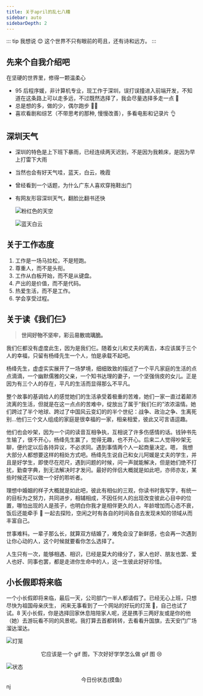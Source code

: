```yaml
---
title: 关于april的乱七八糟
sidebar: auto
sidebarDepth: 2
---
```


::: tip 我想说 😊
这个世界不只有眼前的苟且，还有诗和远方。
:::

## 先来个自我介绍吧

在坚硬的世界里，修得一颗温柔心

-   95 后程序媛，非计算机专业，现工作于深圳，误打误撞进入前端开发，不知道在这条路上可以走多远，不过既然选择了，我会尽量选择多走一点 💪
-   总是想的多，做的少，偶尔跑步 🏃‍♀️
-   喜欢看剧和综艺（不带思考的那种, 慢慢改善），多看电影和记录片 👌

## 深圳天气

-   深圳的特色是上下班下暴雨，已经连续两天迟到，不是因为我赖床，是因为早上打雷下大雨
-   当然也会有好天气哇，蓝天，白云，晚霞
-   曾经看到一个话题，为什么广东人喜欢穿拖鞋出门
-   有网友形容深圳天气，翻脸比翻书还快

    ![粉红色的天空](https://i.ibb.co/gZTsjJy/image.jpg)

    ![蓝天白云](https://i.ibb.co/18zSKmP/image.jpg)

## 关于工作态度

1. 工作是一场马拉松，不是短跑。
2. 尊重人，而不是头衔。
3. 工作从白板开始，而不是从键盘。
4. 产出的是价值，而不是代码。
5. 热爱生活，而不是工作。
6. 学会享受过程。

## 关于读《我们仨》

> **世间好物不坚牢，彩云易散琉璃脆。**

我们仨都没有虚度此生，因为是我们仨。随着女儿和丈夫的离去，本应该属于三个人的幸福，只留有杨绛先生一个人，怕是承载不起吧。

杨绛先生，虚虚实实展开了一场梦境，细细致致的描述了一个平凡家庭的生活的点点滴滴，一个幽默儒雅的父亲，一个知书达理的妻子，一个坚强俏皮的女儿。正是因为有三个人的存在，平凡的生活而显得那么不平凡。

整个故事的基调给人的感觉她们的生活承受着极重的苦难，她们一家一直过着颠沛流离的生活，但就是在这一点点的苦难中，绽放出了属于“我们仨的”浓浓温情。她们跨过了半个地球、跨过了中国风云变幻的的半个世纪：战争、政治之争、生离死别...他们三个文人组成的家庭是很幸福的一家，相亲相爱，彼此又可言语逗趣。

他们也会吵架，因为一个词的读音互相争执，互相说了许多伤感情的话。钱钟书先生输了，很不开心，杨绛先生赢了，觉得无趣，也不开心。后来二人觉得吵架无聊，便约定以后各持异议，不必求同。遇到事情两个人一起商量决定。嗯， 我想大部分人都想要这样的相处方式吧。杨绛先生说自己和女儿阿媛是丈夫的学生，并且是好学生，即使尽在咫尺，遇到问题的时候，问一声就能解决，但是她们绝不打扰，勤查字典，到无法解决时才发问。最好的伴侣大概就是如此吧，亦师亦友，某些时候还可以做一个好的聆听者。

理想中婚姻的样子大概就是如此吧，彼此有相似的三观，你读书时我写字，有统一的目标为之努力，共同进步，相辅相成，不因任何人的出现改变彼此心目中的位置，哪怕出现的人是孩子，也明白你我才是相伴更久的人，年龄增加而心态不衰，饭后还能牵手 👫 一起去探险，空闲之时有各自的时间各自去发现未知的领域从而丰富自己。

世事难料。一辈子那么长，就算双方结婚了，难免会没了新鲜感，也会再一次遇到让你心动的人，这个时候就要看你怎么选择了。

人生只有一次，能够相遇、相识，已经是莫大的缘分了，家人也好、朋友也罢、爱人也好、同事也罢，都是走进你生命中的人，这一生彼此好好珍惜。

## 小长假即将来临

一个小长假即将来临，最后一天，公司部门一半人都请假了。已经无心上班，只想尽快为祖国母亲庆生， 闲来无事看到了一个网站的好玩的灯笼 🏮，自己也试了试。8 天小长假，你是选择回家休息陪陪家人呢，还是携手三两好友或是你的他（她）去游玩看不同的风景呢。我打算去首都转转，去看看升国旗，去天安门广场溜达溜达。

![灯笼](https://i.niupic.com/images/2020/09/30/8KHP.png)

<div align='center'>它应该是一个 gif 图，下次好好学学怎么做 gif 图 😢</div>

![状态](https://i.niupic.com/images/2020/09/30/8KHS.png)

<div align='center'>今日份状态(摸鱼)</div>nj
